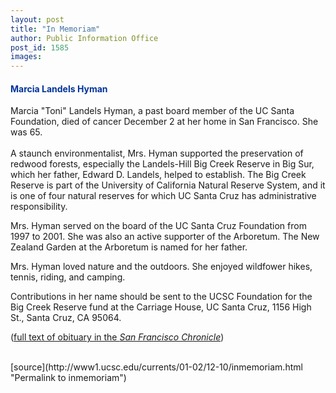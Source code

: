 ```yaml
---
layout: post
title: "In Memoriam"
author: Public Information Office
post_id: 1585
images:
---
```


<h4>
  <font color="#003399">Marcia Landels Hyman</font>
</h4>
<p>
  Marcia "Toni" Landels Hyman, a past board member of the UC Santa Foundation, died of cancer December 2 at her home in San Francisco. She was 65.<br>
  <br>
  A staunch environmentalist, Mrs. Hyman supported the preservation of redwood forests, especially the Landels-Hill Big Creek Reserve in Big Sur, which her father, Edward D. Landels, helped to establish. The Big Creek Reserve is part of the University of California Natural Reserve System, and it is one of four natural reserves for which UC Santa Cruz has administrative responsibility.
</p>
<p>
  Mrs. Hyman served on the board of the UC Santa Cruz Foundation from 1997 to 2001. She was also an active supporter of the Arboretum. The New Zealand Garden at the Arboretum is named for her father.
</p>
<p>
  Mrs. Hyman loved nature and the outdoors. She enjoyed wildfower hikes, tennis, riding, and camping.
</p>
<p>
  Contributions in her name should be sent to the UCSC Foundation for the Big Creek Reserve fund at the Carriage House, UC Santa Cruz, 1156 High St., Santa Cruz, CA 95064.
</p>
<p>
  (<a href="http://www.sfgate.com/cgi-bin/article.cgi?file=/chronicle/archive/2001/12/06/MN150610.DTL">full text of obituary in the <i>San Francisco Chronicle</i></a>)<br>
  <br>
  </p>
[source](http://www1.ucsc.edu/currents/01-02/12-10/inmemoriam.html "Permalink to inmemoriam")
